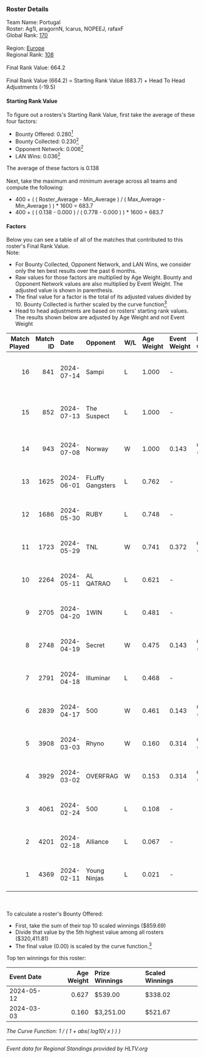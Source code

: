 ### Roster Details<br />
Team Name: Portugal<br />
Roster: Ag1l, aragornN, Icarus, NOPEEJ, rafaxF<br />
Global Rank: [170](../standings_global.md)<br />
<br />
Region: [Europe]( ../standings_europe.md)<br />
Regional Rank: [108]( ../standings_europe.md)<br />
<br />
Final Rank Value:  664.2<br />
<br />
Final Rank Value (664.2) = Starting Rank Value (683.7) + Head To Head Adjustments (-19.5)<br />

#### Starting Rank Value<br />
To figure out a rosters's Starting Rank Value, first take the average of these four factors:<br />
- Bounty Offered: 0.280[<sup>1</sup>](#table2)
- Bounty Collected: 0.230[<sup>2</sup>](#table1)
- Opponent Network: 0.006[<sup>2</sup>](#table1)
- LAN Wins: 0.036[<sup>2</sup>](#table1)

The average of these factors is 0.138<br />
<br />
Next, take the maximum and minimum average across all teams and compute the following:<br />
- 400 + ( ( Roster_Average - Min_Average ) / ( Max_Average - Min_Average ) ) * 1600 = 683.7
- 400 + ( ( 0.138 - 0.000 ) / ( 0.778 - 0.000 ) ) * 1600 = 683.7


#### Factors<br />
Below you can see a table of all of the matches that contributed to this roster's Final Rank Value.<br />
Note:<br />

- For Bounty Collected, Opponent Network, and LAN Wins, we consider only the ten best results over the past 6 months.
- Raw values for those factors are multiplied by Age Weight. Bounty and Opponent Network values are also multiplied by Event Weight. The adjusted value is shown in parenthesis.
- The final value for a factor is the total of its adjusted values divided by 10. Bounty Collected is further scaled by the curve function[<sup>3</sup>](#curveFunction)
- Head to head adjustments are based on rosters' starting rank values. The results shown below are adjusted by Age Weight and not Event Weight
<span id="table1"></span><br />


| Match Played | Match ID | Date       | Opponent         | W/L | Age Weight | Event Weight | Bounty Collected | Opponent Network | LAN Wins  | H2H Adj. | Roster                                 |
| -: | -: | :- | :- | :- | :- | :- | :- | :- | :- | -: | :- |
|           16 |      841 | 2024-07-14 | Sampi            | L   | 1.000      | -            | -                | -                | -         |    -6.54 | Ag1l, aragornN, Icarus, NOPEEJ, rafaxF |
|           15 |      852 | 2024-07-13 | The Suspect      | L   | 1.000      | -            | -                | -                | -         |    -9.04 | Ag1l, aragornN, Icarus, NOPEEJ, rafaxF |
|           14 |      943 | 2024-07-08 | Norway           | W   | 1.000      | 0.143        | 0.006 (0.001)    | 0.103 (0.015)    | 0 (0.000) |    16.34 | Ag1l, aragornN, NOPEEJ, pr, rafaxF     |
|           13 |     1625 | 2024-06-01 | FLuffy Gangsters | L   | 0.762      | -            | -                | -                | -         |   -15.32 | Ag1l, aragornN, P3R3IIRA, pr, rafaxF   |
|           12 |     1686 | 2024-05-30 | RUBY             | L   | 0.748      | -            | -                | -                | -         |    -4.45 | Ag1l, aragornN, P3R3IIRA, pr, rafaxF   |
|           11 |     1723 | 2024-05-29 | TNL              | W   | 0.741      | 0.372        | 0.000 (0.000)    | 0.038 (0.011)    | 0 (0.000) |     6.31 | Ag1l, aragornN, P3R3IIRA, pr, rafaxF   |
|           10 |     2264 | 2024-05-11 | AL QATRAO        | L   | 0.621      | -            | -                | -                | -         |    -9.70 | Ag1l, aragornN, fox, pr, rafaxF        |
|            9 |     2705 | 2024-04-20 | 1WIN             | L   | 0.481      | -            | -                | -                | -         |    -2.85 | Ag1l, aragornN, P3R3IIRA, pr, rafaxF   |
|            8 |     2748 | 2024-04-19 | Secret           | W   | 0.475      | 0.143        | 0.000 (0.000)    | 0.055 (0.004)    | 0 (0.000) |     4.80 | Ag1l, aragornN, P3R3IIRA, pr, rafaxF   |
|            7 |     2791 | 2024-04-18 | Illuminar        | L   | 0.468      | -            | -                | -                | -         |   -10.56 | Ag1l, aragornN, P3R3IIRA, pr, rafaxF   |
|            6 |     2839 | 2024-04-17 | 500              | W   | 0.461      | 0.143        | 0.001 (0.000)    | 0.090 (0.006)    | 0 (0.000) |     8.43 | Ag1l, aragornN, P3R3IIRA, pr, rafaxF   |
|            5 |     3908 | 2024-03-03 | Rhyno            | W   | 0.160      | 0.314        | 0.071 (0.004)    | 0.427 (0.022)    | 1 (0.160) |     4.19 | Ag1l, aragornN, NOPEEJ, pr, rafaxF     |
|            4 |     3929 | 2024-03-02 | OVERFRAG         | W   | 0.153      | 0.314        | 0.000 (0.000)    | 0.000 (0.000)    | 1 (0.153) |     1.37 | Ag1l, aragornN, NOPEEJ, pr, rafaxF     |
|            3 |     4061 | 2024-02-24 | 500              | L   | 0.108      | -            | -                | -                | -         |    -1.61 | Ag1l, aragornN, NOPEEJ, pr, rafaxF     |
|            2 |     4201 | 2024-02-18 | Alliance         | L   | 0.067      | -            | -                | -                | -         |    -0.59 | Ag1l, aragornN, NOPEEJ, pr, rafaxF     |
|            1 |     4369 | 2024-02-11 | Young Ninjas     | L   | 0.021      | -            | -                | -                | -         |    -0.27 | Ag1l, aragornN, NOPEEJ, pr, rafaxF     |

<br />
<span id="table2"></span><br />
To calculate a roster's Bounty Offered:<br />

- First, take the sum of their top 10 scaled winnings ($859.69)
- Divide that value by the 5th highest value among all rosters ($320,411.81)
- The final value (0.00) is scaled by the curve function.[<sup>3</sup>](#curveFunction)

Top ten winnings for this roster:<br />

| Event Date | Age Weight | Prize Winnings | Scaled Winnings |
| :- | -: | :- | :- |
| 2024-05-12 |      0.627 | $539.00        | $338.02         |
| 2024-03-03 |      0.160 | $3,251.00      | $521.67         |


<span id="curveFunction"></span>_The Curve Function: 1 / ( 1 + abs( log10( x ) ) )_<br />

---
_Event data for Regional Standings provided by HLTV.org_<br />
